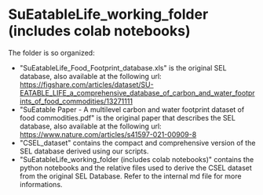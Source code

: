 # SuEatableLife_working_folder (includes colab notebooks)

The folder is so organized:
*   "SuEatableLife_Food_Footprint_database.xls" is the original SEL database, also available at the following url: https://figshare.com/articles/dataset/SU-EATABLE_LIFE_a_comprehensive_database_of_carbon_and_water_footprints_of_food_commodities/13271111
*   "SuEatable Paper - A multilevel carbon and water footprint dataset of food commodities.pdf" is the original paper that describes the SEL database, also available at the following url: https://www.nature.com/articles/s41597-021-00909-8 
*   "CSEL_dataset" contains the compact and comprehensive version of the SEL database derived using our scripts.
*   "SuEatableLife_working_folder (includes colab notebooks)" contains the python notebooks and the relative files used to derive the CSEL dataset from the original SEL Database. Refer to the internal md file for more informations.
